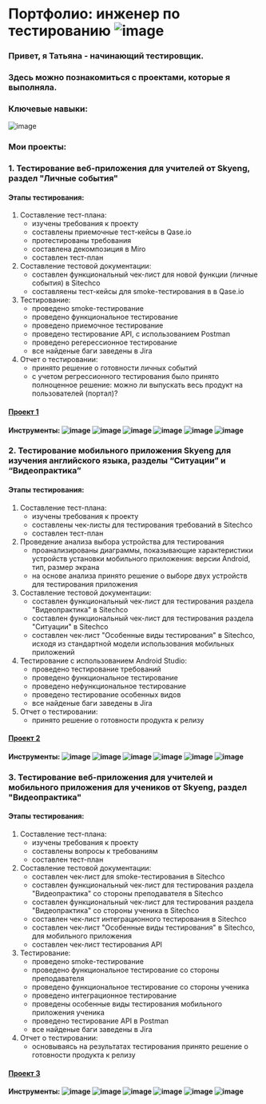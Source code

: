   # Портфолио: инженер по тестированию ![image](https://github.com/GrigorievaT/Portfolio/assets/123193126/e3c2bdf1-017a-41dd-8447-7a5d49ad40f7)

### Привет, я Татьяна - начинающий тестировщик. 
### Здесь можно познакомиться с проектами, которые я выполняла.
### Ключевые навыки:

![image](https://github.com/GrigorievaT/Portfolio/assets/123193126/73f8bdca-a5e3-45d0-a883-0360ce4e3b01)

### Мои проекты:
### 1. Тестирование веб-приложения для учителей от Skyeng, раздел "Личные события"
  #### Этапы тестирования:
  1. Составление тест-плана:
     - изучены требования к проекту
     - составлены приемочные тест-кейсы в Qase.io
     - протестированы требования
     - составлена декомпозиция в Miro
     - составлен тест-план
  3. Составление тестовой документации:
     - составлен функциональный чек-лист для новой функции (личные события) в  Sitechco
     - cоставляены тест-кейсы для smoke-тестирования в в Qase.io
  5. Тестирование:
     - проведено smoke-тестирование
     - проведено функциональное тестирование
     - проведено приемочное тестирование
     - проведено тестирование API, с использованием Postman
     - проведено регерессионное тестирование
     - все найденые баги заведены в Jira
  6. Отчет о тестировании:
     - принято решение о готовности личных событий
     - с учетом регрессионного тестирования было принято полноценное решение: можно ли выпускать весь продукт на пользователей (портал)?
  #### [Проект 1](https://docs.google.com/document/d/1hQemTXwONrR30YhFH0o-So2obdvH33iPVvRJggsKOkY/edit?usp=drive_link)
 
  #### Инструменты: ![image](https://github.com/GrigorievaT/Portfolio/assets/123193126/b7bcbc82-7f89-42e5-8b61-bc3a26513af6) ![image](https://github.com/GrigorievaT/Portfolio/assets/123193126/15c3c986-815c-43d0-a829-07dfb313df81) ![image](https://github.com/GrigorievaT/Portfolio/assets/123193126/73bab559-164b-4245-bf99-eb9649966f4f)  ![image](https://github.com/GrigorievaT/Portfolio/assets/123193126/a9c7eca5-fb4b-4e3c-922e-f706957e8f6c)  ![image](https://github.com/GrigorievaT/Portfolio/assets/123193126/a61f6350-c093-428f-997e-d07a7a561965)  ![image](https://github.com/GrigorievaT/Portfolio/assets/123193126/9a8aa9bc-2c9a-4c79-b5d8-1b275c61834a)



### 2. Тестирование мобильного приложения Skyeng для изучения английского языка, разделы “Ситуации” и “Видеопрактика”
  #### Этапы тестирования:
  1. Составление тест-плана:
     - изучены требования к проекту
     - составлены чек-листы для тестирования требований в Sitechco
     - составлен тест-план
  2. Проведение анализа выбора устройства для тестирования
      - проанализированы диаграммы, показывающие характеристики устройств установки мобильного приложения: версии Android, тип, размер экрана
      - на основе анализа принято решение о выборе двух устройств для тестирования приложения
  3. Составление тестовой документации:
     - составлен функциональный чек-лист для тестирования раздела "Видеопрактика" в Sitechco
     - составлен функциональный чек-лист для тестирования раздела "Ситуации" в Sitechco
     - составлен чек-лист "Особенные виды тестирования" в Sitechco, исходя из стандартной модели использования мобильных приложений
  4. Тестирование с использованием Android Studio:
     - проведено тестирование требований
     - проведено функциональное тестирование
     - проведено нефункциональное тестирование
     - проведено тестирование особенных видов
     - все найденые баги заведены в Jira
  5. Отчет о тестировании:
     - принято решение о готовности продукта к релизу
  #### [Проект 2](https://docs.google.com/document/d/10mEpkI64rPmf4FPqqOidMnFmRfumyiYssv4k8Uo3rzE/edit)

   #### Инструменты: ![image](https://github.com/GrigorievaT/Portfolio/assets/123193126/b7bcbc82-7f89-42e5-8b61-bc3a26513af6)  ![image](https://github.com/GrigorievaT/Portfolio/assets/123193126/73bab559-164b-4245-bf99-eb9649966f4f)  ![image](https://github.com/GrigorievaT/Portfolio/assets/123193126/a9c7eca5-fb4b-4e3c-922e-f706957e8f6c)  ![image](https://github.com/GrigorievaT/Portfolio/assets/123193126/a61f6350-c093-428f-997e-d07a7a561965) ![image](https://github.com/GrigorievaT/Portfolio/assets/123193126/836e80ee-10fd-4e0a-9c54-d0d533f7da5c) ![image](https://github.com/GrigorievaT/Portfolio/assets/123193126/da6c4ff4-bcd6-41c7-821f-b0c21f9c833c)




  ### 3. Тестирование веб-приложения для учителей и мобильного приложения для учеников от Skyeng, раздел "Видеопрактика"
   #### Этапы тестирования:
   1. Составление тест-плана:
      - изучены требования к проекту
      - составлены вопросы к требованиям
      - составлен тест-план
   2. Составление тестовой документации:
      - составлен чек-лист для smoke-тестирования в Sitechco
      - составлен функциональный чек-лист для тестирования раздела "Видеопрактика" со стороны преподавателя в Sitechco
      - составлен функциональный чек-лист для тестирования раздела "Видеопрактика" со стороны ученика в Sitechco
      - составлен чек-лист интеграционного тестирования в Sitechco
      - составлен чек-лист "Особенные виды тестирования" в Sitechco, для мобильного приложения
      - составлен чек-лист тестирования API 
   3. Тестирование:
      - проведено smoke-тестирование
      - проведено функциональное тестирование со стороны преподавателя
      - проведено функциональное тестирование со стороны ученика
      - проведено интеграционное тестирование
      - проведены особенные виды тестирования мобильного приложения ученика
      - проведено тестирование API в Postman
      - все найденые баги заведены в Jira
   4. Отчет о тестировании:
      - основываясь на результатах тестирования принято решение о готовности продукта к релизу
   #### [Проект 3](https://docs.google.com/document/d/1jNTICcRaf2-OtjavKkVnlL8BA1dU82HvHawqome36Wc/edit)   

 #### Инструменты: ![image](https://github.com/GrigorievaT/Portfolio/assets/123193126/b7bcbc82-7f89-42e5-8b61-bc3a26513af6)  ![image](https://github.com/GrigorievaT/Portfolio/assets/123193126/73bab559-164b-4245-bf99-eb9649966f4f)  ![image](https://github.com/GrigorievaT/Portfolio/assets/123193126/a9c7eca5-fb4b-4e3c-922e-f706957e8f6c)  ![image](https://github.com/GrigorievaT/Portfolio/assets/123193126/a61f6350-c093-428f-997e-d07a7a561965) ![image](https://github.com/GrigorievaT/Portfolio/assets/123193126/836e80ee-10fd-4e0a-9c54-d0d533f7da5c) ![image](https://github.com/GrigorievaT/Portfolio/assets/123193126/da6c4ff4-bcd6-41c7-821f-b0c21f9c833c)
